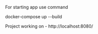 For starting app use command

docker-compose up --build

Project working on - http://localhost:8080/
